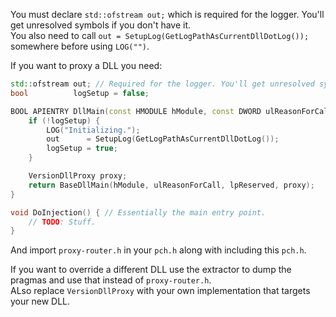 You must declare `std::ofstream out;` which is required for the logger. You'll get unresolved symbols if you don't have it.<br>
You also need to call `out = SetupLog(GetLogPathAsCurrentDllDotLog());` somewhere before using `LOG("")`.

If you want to proxy a DLL you need:
```c++
std::ofstream out; // Required for the logger. You'll get unresolved symbols if you don't have it.
bool          logSetup = false;

BOOL APIENTRY DllMain(const HMODULE hModule, const DWORD ulReasonForCall, const LPVOID lpReserved) {
    if (!logSetup) {
        LOG("Initializing.");
        out      = SetupLog(GetLogPathAsCurrentDllDotLog());
        logSetup = true;
    }

    VersionDllProxy proxy;
    return BaseDllMain(hModule, ulReasonForCall, lpReserved, proxy);
}

void DoInjection() { // Essentially the main entry point.
    // TODO: Stuff.
}
```

And import `proxy-router.h` in your `pch.h` along with including this `pch.h`.

If you want to override a different DLL use the extractor to dump the pragmas and use that instead of `proxy-router.h`.<br>
ALso replace `VersionDllProxy` with your own implementation that targets your new DLL.